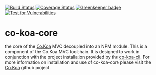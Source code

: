 [![Build Status](https://travis-ci.org/jaysaurus/co-koa-core.svg?branch=master)](https://travis-ci.org/jaysaurus/co-koa-core)
[![Coverage Status](https://coveralls.io/repos/github/jaysaurus/co-koa-core/badge.svg?branch=master)](https://coveralls.io/github/jaysaurus/co-koa-core?branch=master)
[![Greenkeeper badge](https://badges.greenkeeper.io/jaysaurus/co-koa-core.svg)](https://greenkeeper.io/)
[![Test for Vulnerabilities](https://snyk.io/test/github/jaysaurus/co-koa-core/badge.svg)](https://snyk.io/test/github/jaysaurus/co-koa-core)

# co-koa-core

the core of the <a href="https://github.com/jaysaurus/Co.Koa">Co.Koa</a> MVC decoupled into an NPM module. This is a component of the Co.Koa MVC toolchain.  It is designed to work in conjunction with the project installation provided by the <a href="https://github.com/jaysaurus/co-koa-cli">co-koa-cli</a>.  For more information on installation and use of co-koa-core please visit the <a href="https://github.com/jaysaurus/Co.Koa">Co.Koa</a> github project.
